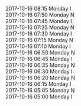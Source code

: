 2017-10-16 08:15 Monday  I  
2017-10-16 07:50 Monday  N  
2017-10-16 07:45 Monday  I  
2017-10-16 07:35 Monday  N  
2017-10-16 07:30 Monday  I  
2017-10-16 07:15 Monday  N  
2017-10-16 07:10 Monday  I  
2017-10-16 06:50 Monday  N  
2017-10-16 06:45 Monday  I  
2017-10-16 06:35 Monday  N  
2017-10-16 06:30 Monday  I  
2017-10-16 06:20 Monday  N  
2017-10-16 06:15 Monday  I  
2017-10-16 05:05 Monday  N  
2017-10-16 05:00 Monday  I  

